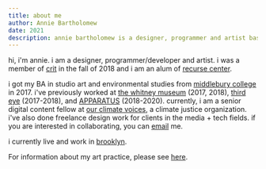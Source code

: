 ```yaml
---
title: about me
author: Annie Bartholomew
date: 2021
description: annie bartholomew is a designer, programmer and artist based in new york city. her work experience includes time at the whitney museum, third eye (an arts communications and public relations firm in nyc), and APPARATUS. she received her BA from middlebury college and is an alum of recurse center and crit.nyc.
---
```



hi, i'm annie. i am a designer, programmer/developer and artist. i was a member of [crit](https://www.crit.nyc/) in the fall of 2018 and i am an alum of [recurse center](https://www.recurse.com/about).

i got my BA in studio art and environmental studies from [middlebury college](http://www.middlebury.edu/#story645114) in 2017. i've previously worked at [the whitney museum](https://whitney.org/) (2017, 2018), [third eye](https://www.hellothirdeye.com/) (2017-2018), and [APPARATUS](https://apparatusstudio.com/) (2018-2020). currently, i am a senior digital content fellow at [our climate voices](https://www.ourclimatevoices.org/), a climate justice organization. i've also done freelance design work for clients in the media + tech fields. if you are interested in collaborating, you can [email](mailto:anniebartholomew@gmail.com) me. 

i currently live and work in [brooklyn](https://open.spotify.com/track/5qxChyzKLEyoPJ5qGrdurN?si=tN_mafSVRZOQXsEkyOpynw).



For information about my art practice, please see [here](art.html). 


